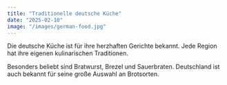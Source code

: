 ```yaml
---
title: "Traditionelle deutsche Küche"
date: "2025-02-10"
image: "/images/german-food.jpg"
---
```


Die deutsche Küche ist für ihre herzhaften Gerichte bekannt. Jede Region hat ihre eigenen kulinarischen Traditionen.

Besonders beliebt sind Bratwurst, Brezel und Sauerbraten. Deutschland ist auch bekannt für seine große Auswahl an Brotsorten.
